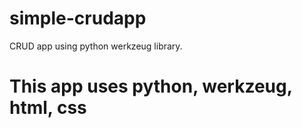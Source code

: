 # simple-crudapp
CRUD app using python  werkzeug library.
# This app uses python, werkzeug, html, css
